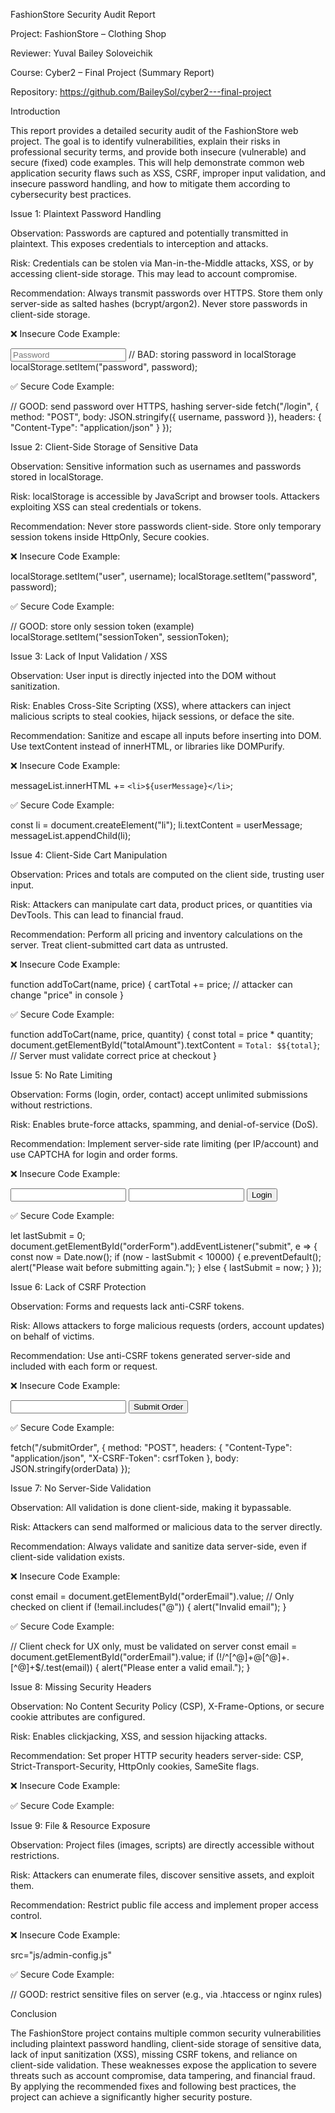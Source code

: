 FashionStore Security Audit Report

Project: FashionStore – Clothing Shop

Reviewer: Yuval Bailey Soloveichik

Course: Cyber2 – Final Project (Summary Report)

Repository: https://github.com/BaileySol/cyber2---final-project

Introduction

This report provides a detailed security audit of the FashionStore web
project. The goal is to identify vulnerabilities, explain their risks in
professional security terms, and provide both insecure (vulnerable) and
secure (fixed) code examples. This will help demonstrate common web
application security flaws such as XSS, CSRF, improper input validation,
and insecure password handling, and how to mitigate them according to
cybersecurity best practices.

Issue 1: Plaintext Password Handling

Observation: Passwords are captured and potentially transmitted in
plaintext. This exposes credentials to interception and attacks.

Risk: Credentials can be stolen via Man-in-the-Middle attacks, XSS, or
by accessing client-side storage. This may lead to account compromise.

Recommendation: Always transmit passwords over HTTPS. Store them only
server-side as salted hashes (bcrypt/argon2). Never store passwords in
client-side storage.

❌ Insecure Code Example:

<input type="password" id="password" placeholder="Password">
// BAD: storing password in localStorage
localStorage.setItem("password", password);

✅ Secure Code Example:

// GOOD: send password over HTTPS, hashing server-side
fetch("/login", {
method: "POST",
body: JSON.stringify({ username, password }),
headers: { "Content-Type": "application/json" }
});

Issue 2: Client-Side Storage of Sensitive Data

Observation: Sensitive information such as usernames and passwords
stored in localStorage.

Risk: localStorage is accessible by JavaScript and browser tools.
Attackers exploiting XSS can steal credentials or tokens.

Recommendation: Never store passwords client-side. Store only temporary
session tokens inside HttpOnly, Secure cookies.

❌ Insecure Code Example:

localStorage.setItem("user", username);
localStorage.setItem("password", password);

✅ Secure Code Example:

// GOOD: store only session token (example)
localStorage.setItem("sessionToken", sessionToken);

Issue 3: Lack of Input Validation / XSS

Observation: User input is directly injected into the DOM without
sanitization.

Risk: Enables Cross-Site Scripting (XSS), where attackers can inject
malicious scripts to steal cookies, hijack sessions, or deface the site.

Recommendation: Sanitize and escape all inputs before inserting into
DOM. Use textContent instead of innerHTML, or libraries like DOMPurify.

❌ Insecure Code Example:

messageList.innerHTML += `<li>${userMessage}</li>`;

✅ Secure Code Example:

const li = document.createElement("li");
li.textContent = userMessage;
messageList.appendChild(li);

Issue 4: Client-Side Cart Manipulation

Observation: Prices and totals are computed on the client side, trusting
user input.

Risk: Attackers can manipulate cart data, product prices, or quantities
via DevTools. This can lead to financial fraud.

Recommendation: Perform all pricing and inventory calculations on the
server. Treat client-submitted cart data as untrusted.

❌ Insecure Code Example:

function addToCart(name, price) {
cartTotal += price; // attacker can change "price" in console
}

✅ Secure Code Example:

function addToCart(name, price, quantity) {
const total = price * quantity;
document.getElementById("totalAmount").textContent = `Total: $${total}`;
// Server must validate correct price at checkout
}

Issue 5: No Rate Limiting

Observation: Forms (login, order, contact) accept unlimited submissions
without restrictions.

Risk: Enables brute-force attacks, spamming, and denial-of-service
(DoS).

Recommendation: Implement server-side rate limiting (per IP/account) and
use CAPTCHA for login and order forms.

❌ Insecure Code Example:

<form id="loginForm">
<input type="text" id="username">
<input type="password" id="password">
<button type="submit">Login</button>
</form>

✅ Secure Code Example:

let lastSubmit = 0;
document.getElementById("orderForm").addEventListener("submit", e => {
const now = Date.now();
if (now - lastSubmit < 10000) {
e.preventDefault();
alert("Please wait before submitting again.");
} else {
lastSubmit = now;
}
});

Issue 6: Lack of CSRF Protection

Observation: Forms and requests lack anti-CSRF tokens.

Risk: Allows attackers to forge malicious requests (orders, account
updates) on behalf of victims.

Recommendation: Use anti-CSRF tokens generated server-side and included
with each form or request.

❌ Insecure Code Example:

<form id="orderForm">
<input type="text" name="product">
<button type="submit">Submit Order</button>
</form>

✅ Secure Code Example:

fetch("/submitOrder", {
method: "POST",
headers: {
"Content-Type": "application/json",
"X-CSRF-Token": csrfToken
},
body: JSON.stringify(orderData)
});

Issue 7: No Server-Side Validation

Observation: All validation is done client-side, making it bypassable.

Risk: Attackers can send malformed or malicious data to the server
directly.

Recommendation: Always validate and sanitize data server-side, even if
client-side validation exists.

❌ Insecure Code Example:

const email = document.getElementById("orderEmail").value;
// Only checked on client
if (!email.includes("@")) {
alert("Invalid email");
}

✅ Secure Code Example:

// Client check for UX only, must be validated on server
const email = document.getElementById("orderEmail").value;
if (!/^[^@]+@[^@]+\.[^@]+$/.test(email)) {
alert("Please enter a valid email.");
}

Issue 8: Missing Security Headers

Observation: No Content Security Policy (CSP), X-Frame-Options, or
secure cookie attributes are configured.

Risk: Enables clickjacking, XSS, and session hijacking attacks.

Recommendation: Set proper HTTP security headers server-side: CSP,
Strict-Transport-Security, HttpOnly cookies, SameSite flags.

❌ Insecure Code Example:

<!-- No CSP or X-Frame-Options headers -->

✅ Secure Code Example:

<meta http-equiv="Content-Security-Policy" content="default-src 'self';
script-src 'self'">

Issue 9: File & Resource Exposure

Observation: Project files (images, scripts) are directly accessible
without restrictions.

Risk: Attackers can enumerate files, discover sensitive assets, and
exploit them.

Recommendation: Restrict public file access and implement proper access
control.

❌ Insecure Code Example:

src="js/admin-config.js" <!-- exposed to public -->

✅ Secure Code Example:

// GOOD: restrict sensitive files on server (e.g., via .htaccess or
nginx rules)

Conclusion

The FashionStore project contains multiple common security
vulnerabilities including plaintext password handling, client-side
storage of sensitive data, lack of input sanitization (XSS), missing
CSRF tokens, and reliance on client-side validation. These weaknesses
expose the application to severe threats such as account compromise,
data tampering, and financial fraud. By applying the recommended fixes
and following best practices, the project can achieve a significantly
higher security posture.
